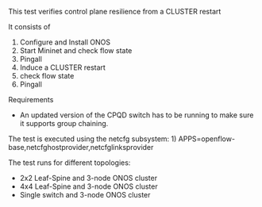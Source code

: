 This test verifies control plane resilience from a CLUSTER restart

It consists of 

1) Configure and Install ONOS
2) Start Mininet and check flow state
3) Pingall
4) Induce a CLUSTER restart
5) check flow state
6) Pingall

Requirements

 - An updated version of the CPQD switch has to be running to make sure it supports group chaining.

The test is executed using the netcfg subsystem:
    1) APPS=openflow-base,netcfghostprovider,netcfglinksprovider

The test runs for different topologies:
 - 2x2 Leaf-Spine and 3-node ONOS cluster
 - 4x4 Leaf-Spine and 3-node ONOS cluster
 - Single switch and 3-node ONOS cluster